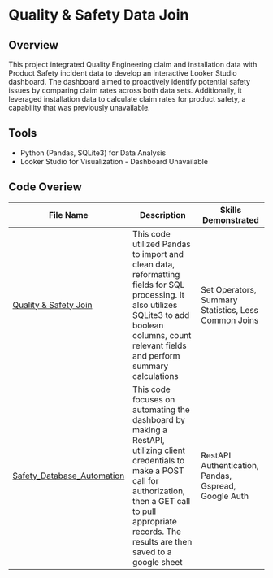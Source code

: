 # Quality & Safety Data Join

## Overview

This project integrated Quality Engineering claim and installation data with Product Safety incident data to develop an interactive Looker Studio dashboard. The dashboard aimed to proactively identify potential safety issues by comparing claim rates across both data sets. Additionally, it leveraged installation data to calculate claim rates for product safety, a capability that was previously unavailable.

## Tools
- Python (Pandas, SQLite3) for Data Analysis
- Looker Studio for Visualization - Dashboard Unavailable

## Code Overiew
| File Name | Description | Skills Demonstrated | 
|-----------|-------------|---------------------|
|[Quality & Safety Join](https://github.com/ddibara5/quality-data-join/blob/main/Quality%20%26%20Safety%20Join.ipynb)| This code utilized Pandas to import and clean data, reformatting fields for SQL processing. It also utilizes SQLite3 to add boolean columns, count relevant fields and perform summary calculations | Set Operators, Summary Statistics, Less Common Joins | 
| [Safety_Database_Automation](https://github.com/ddibara5/quality-data-join/blob/main/Safety_Database_Automation.ipynb) | This code focuses on automating the dashboard by making a RestAPI, utilizing client credentials to make a POST call for authorization, then a GET call to pull appropriate records. The results are then saved to a google sheet | RestAPI Authentication, Pandas, Gspread, Google Auth |
